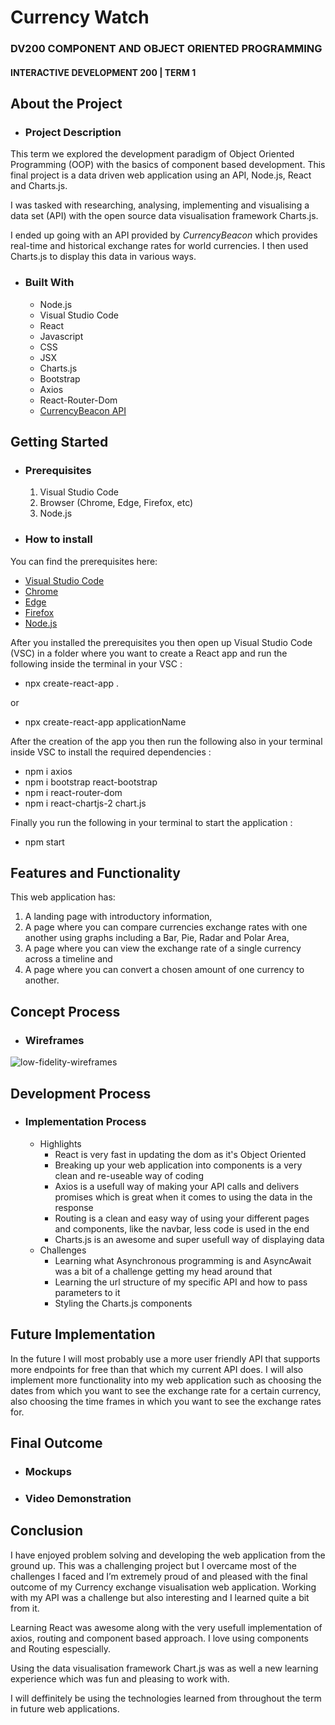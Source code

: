 # Currency Watch
### DV200 COMPONENT AND OBJECT ORIENTED PROGRAMMING
#### INTERACTIVE DEVELOPMENT 200 | TERM 1

## About the Project
* ### Project Description

This term we explored the development paradigm of Object Oriented Programming (OOP) with the basics of component based development. This final project is a data driven web application using an API, Node.js, React and Charts.js.

I was tasked with researching, analysing, implementing and visualising a data set (API) with the open source data visualisation framework Charts.js.

I ended up going with an API provided by *CurrencyBeacon* which provides real-time and historical exchange rates for world currencies. I then used Charts.js to display this data in various ways.

* ### Built With
   * Node.js
   * Visual Studio Code
   * React
   * Javascript
   * CSS
   * JSX
   * Charts.js
   * Bootstrap
   * Axios
   * React-Router-Dom
   * [CurrencyBeacon API](https://currencybeacon.com/api-documentation)

## Getting Started
* ### Prerequisites
   1. Visual Studio Code
   2. Browser (Chrome, Edge, Firefox, etc)
   3. Node.js

* ### How to install

You can find the prerequisites here:

* [Visual Studio Code](https://code.visualstudio.com/download)
* [Chrome](https://www.google.com/chrome/)
* [Edge](https://www.microsoft.com/en-us/edge/download)
* [Firefox](https://www.mozilla.org/en-US/firefox/new/)
* [Node.js](https://nodejs.org/en/download)

After you installed the prerequisites you then open up Visual Studio Code (VSC) in a folder where you want to create a React app and run the following inside the terminal in your VSC :
* npx create-react-app .

or

* npx create-react-app applicationName

After the creation of the app you then run the following  also in your terminal inside VSC to install the required dependencies :
* npm i axios
* npm i bootstrap react-bootstrap
* npm i react-router-dom
* npm i react-chartjs-2 chart.js

Finally you run the following in your terminal to start the application :
* npm start

## Features and Functionality

This web application has:
   
   1. A landing page with introductory information, 
   2. A page where you can compare currencies exchange rates with one another using graphs including a Bar, Pie, Radar and Polar Area,
   3. A page where you can view the exchange rate of a single currency across a timeline and
   4. A page where you can convert a chosen amount of one currency to another. 
   
## Concept Process
* ### Wireframes

![low-fidelity-wireframes](https://user-images.githubusercontent.com/113913471/231190860-898e800f-7619-4001-b204-d4fb5eb25285.jpg)

## Development Process
* ### Implementation Process
    * Highlights
      * React is very fast in updating the dom as it's Object Oriented
      * Breaking up your web application into components is a very clean and re-useable way of coding
      * Axios is a usefull way of making your API calls and delivers promises which is great when it comes to using the data in the response
      * Routing is a clean and easy way of using your different pages and components, like the navbar, less code is used in the end
      * Charts.js is an awesome and super usefull way of displaying data
    * Challenges
      * Learning what Asynchronous programming is and AsyncAwait was a bit of a challenge getting my head around that
      * Learning the url structure of my specific API and how to pass parameters to it
      * Styling the Charts.js components

## Future Implementation

In the future I will most probably use a more user friendly API that supports more endpoints for free than that which my current API does. I will also implement more functionality into my web application such as choosing the dates from which you want to see the exchange rate for a certain currency, also choosing the time frames in which you want to see the exchange rates for.

## Final Outcome
* ### Mockups
* ### Video Demonstration

## Conclusion

I have enjoyed problem solving and developing the web application from the ground up. This was a challenging project but I overcame most of the challenges I faced and I’m extremely proud of and pleased with the final outcome of my Currency exchange visualisation web application. Working with my API was a challenge but also interesting and I learned quite a bit from it.

Learning React was awesome along with the very usefull implementation of axios, routing and component based approach. I love using components and Routing espescially.

Using the data visualisation framework Chart.js was as well a new learning experience which was fun and pleasing to work with.

I will deffinitely be using the technologies learned from throughout the term in future web applications.
